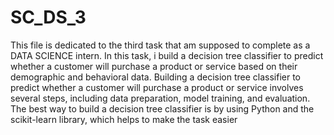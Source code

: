 # SC_DS_3
This file is dedicated to the third task that am supposed to complete as a DATA SCIENCE intern.
In this task, i build a decision tree classifier to predict whether a customer will purchase a product or service based on their demographic and behavioral data.
Building a decision tree classifier to predict whether a customer will purchase a product or service involves several steps, including data preparation, model training, and evaluation. 
The best way to build a decision tree classifier is by using Python and the scikit-learn library,  which helps to make the task easier
